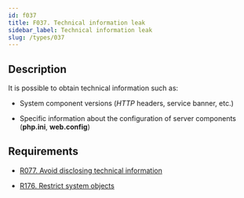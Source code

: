 ```yaml
---
id: f037
title: F037. Technical information leak
sidebar_label: Technical information leak
slug: /types/037
---
```


## Description

It is possible to obtain technical information such as:

- System component versions (*HTTP* headers, service banner, etc.)

- Specific information about the configuration of server components
(**php.ini**, **web.config**)

## Requirements

- [R077. Avoid disclosing technical information](https://fluidattacks.com/products/rules/list/077/)

- [R176. Restrict system objects](https://fluidattacks.com/products/rules/list/176/)
